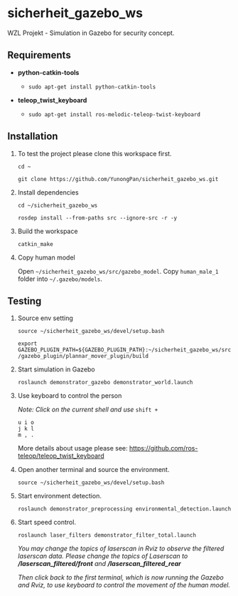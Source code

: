 # sicherheit_gazebo_ws
WZL Projekt - Simulation in Gazebo for security concept. 

## Requirements
- **python-catkin-tools**
  - `sudo apt-get install python-catkin-tools`  
    
- **teleop_twist_keyboard**
  - `sudo apt-get install ros-melodic-teleop-twist-keyboard`  
  
## Installation
1. To test the project please clone this workspace first.  
   
	`cd ~`  
  
	`git clone https://github.com/YunongPan/sicherheit_gazebo_ws.git`  
  
2. Install dependencies  
  
	`cd ~/sicherheit_gazebo_ws`  
  
	`rosdep install --from-paths src --ignore-src -r -y`  
  
3. Build the workspace  
  
	`catkin_make`  
  
4. Copy human model  
  
	Open `~/sicherheit_gazebo_ws/src/gazebo_model`. Copy `human_male_1` folder into `~/.gazebo/models`.  
	
## Testing
1. Source env setting  
  
	`source ~/sicherheit_gazebo_ws/devel/setup.bash`  
  
	`export GAZEBO_PLUGIN_PATH=${GAZEBO_PLUGIN_PATH}:~/sicherheit_gazebo_ws/src/gazebo_plugin/plannar_mover_plugin/build`  
2. Start simulation in Gazebo  
  
	`roslaunch demonstrator_gazebo demonstrator_world.launch`  
  
3. Use keyboard to control the person 
  
	*Note: Click on the current shell and use* `shift +`  
  
	`u i o`  
	`j k l`  
	`m , .`
  
	More details about usage please see: https://github.com/ros-teleop/teleop_twist_keyboard  
  
4. Open another terminal and source the environment.
  
	`source ~/sicherheit_gazebo_ws/devel/setup.bash`  
  
5. Start environment detection.
  
	`roslaunch demonstrator_preprocessing environmental_detection.launch`  
  
6. Start speed control.
  
	`roslaunch laser_filters demonstrator_filter_total.launch`  
  
  	*You may change the topics of laserscan in Rviz to observe the filtered laserscan data. Please change the topics of Laserscan to* ***/laserscan_filtered/front*** *and* ***/laserscan_filtered_rear***   
	
	*Then click back to the first terminal, which is now running the Gazebo and Rviz, to use keyboard to control the movement of the human model.*
  


	  
